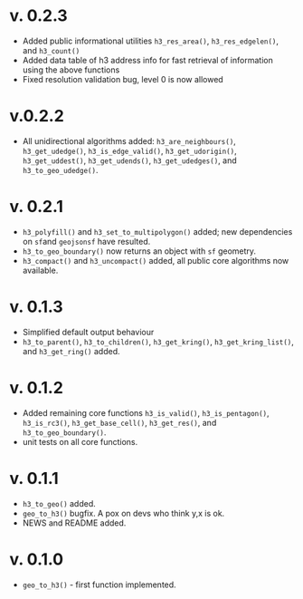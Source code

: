 # v. 0.2.3

  * Added public informational utilities `h3_res_area()`, `h3_res_edgelen()`, and `h3_count()`
  * Added data table of h3 address info for fast retrieval of information using the above functions
  * Fixed resolution validation bug, level 0 is now allowed

# v.0.2.2

  * All unidirectional algorithms added: `h3_are_neighbours()`, `h3_get_udedge()`, `h3_is_edge_valid()`, `h3_get_udorigin()`, `h3_get_uddest()`, `h3_get_udends()`, `h3_get_udedges()`, and `h3_to_geo_udedge()`.

# v. 0.2.1
  
  * `h3_polyfill()` and `h3_set_to_multipolygon()` added; new dependencies on `sf`and `geojsonsf` have resulted.
  * `h3_to_geo_boundary()` now returns an object with `sf` geometry.
  * `h3_compact()` and `h3_uncompact()` added, all public core algorithms now available.

# v. 0.1.3
  
  * Simplified default output behaviour
  * `h3_to_parent()`, `h3_to_children()`, `h3_get_kring()`, `h3_get_kring_list()`, and `h3_get_ring()` added.

# v. 0.1.2

  * Added remaining core functions `h3_is_valid()`, `h3_is_pentagon()`, `h3_is_rc3()`, `h3_get_base_cell()`, `h3_get_res()`, and `h3_to_geo_boundary()`.
  * unit tests on all core functions.
  
# v. 0.1.1
 
  * `h3_to_geo()` added.
  * `geo_to_h3()` bugfix. A pox on devs who think y,x is ok.
  * NEWS and README added.

# v. 0.1.0

  * `geo_to_h3()` - first function implemented.
